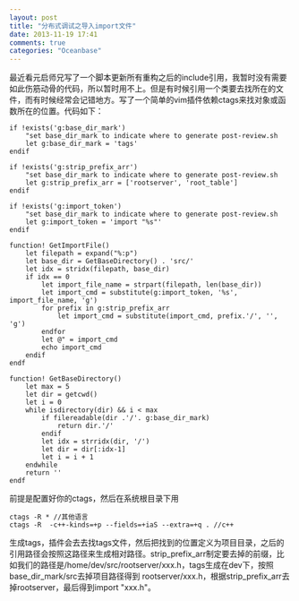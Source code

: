```yaml
---
layout: post
title: "分布式调试之导入import文件"
date: 2013-11-19 17:41
comments: true
categories: "Oceanbase"
---
```

  最近看元启师兄写了一个脚本更新所有重构之后的include引用，我暂时没有需要如此伤筋动骨的代码，所以暂时用不上。但是有时候引用一个类要去找所在的文件，而有时候经常会记错地方。写了一个简单的vim插件依赖ctags来找对象或函数所在的位置。代码如下：

<!-- more -->

	if !exists('g:base_dir_mark')
	    "set base_dir_mark to indicate where to generate post-review.sh
	    let g:base_dir_mark = 'tags'
	endif

	if !exists('g:strip_prefix_arr')
	    "set base_dir_mark to indicate where to generate post-review.sh
	    let g:strip_prefix_arr = ['rootserver', 'root_table']
	endif

	if !exists('g:import_token')
	    "set base_dir_mark to indicate where to generate post-review.sh
	    let g:import_token = 'import "%s"'
	endif

	function! GetImportFile()
	    let filepath = expand("%:p")
	    let base_dir = GetBaseDirectory() . 'src/'
	    let idx = stridx(filepath, base_dir)
	    if idx == 0
	        let import_file_name = strpart(filepath, len(base_dir))
	        let import_cmd = substitute(g:import_token, '%s', import_file_name, 'g')
	        for prefix in g:strip_prefix_arr
	            let import_cmd = substitute(import_cmd, prefix.'/', '', 'g')
	        endfor
	        let @" = import_cmd
	        echo import_cmd
	    endif
	endf

	function! GetBaseDirectory()
	    let max = 5
	    let dir = getcwd()
	    let i = 0
	    while isdirectory(dir) && i < max
	        if filereadable(dir .'/'. g:base_dir_mark)
	            return dir.'/'
	        endif
	        let idx = strridx(dir, '/')
	        let dir = dir[:idx-1]
	        let i = i + 1
	    endwhile
	    return ''
	endf


  前提是配置好你的ctags，然后在系统根目录下用

	ctags -R * //其他语言
	ctags -R  -c++-kinds=+p --fields=+iaS --extra=+q . //c++
 
  生成tags，插件会去去找tags文件，然后把找到的位置定义为项目目录，之后的引用路径会按照这路径来生成相对路径。strip_prefix_arr制定要去掉的前缀，比如我们的路径是/home/dev/src/rootserver/xxx.h，tags生成在dev下，按照base_dir_mark/src去掉项目路径得到 rootserver/xxx.h，根据strip_prefix_arr去掉rootserver，最后得到import "xxx.h"。